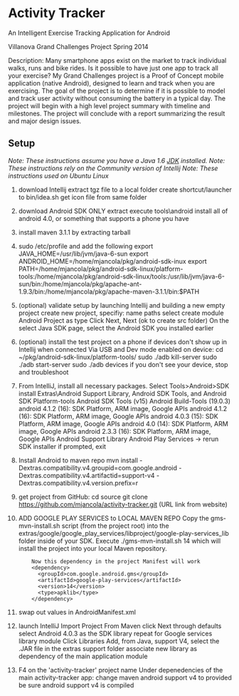 # Activity Tracker

An Intelligent Exercise Tracking Application for Android

Villanova Grand Challenges Project
Spring 2014

Description:
Many smartphone apps exist on the market to track individual walks, runs and bike rides. Is it possible to have just one app to track all your exercise? My Grand Challenges project is a Proof of Concept mobile application (native Android), designed to learn and track when you are exercising. The goal of the project is to determine if it is possible to model and track user activity without consuming the battery in a typical day. The project will begin with a high level project summary with timeline and milestones. The project will conclude with a report summarizing the result and major design issues.

## Setup
*Note: These instructions assume you have a Java 1.6 [JDK](http://www.oracle.com/technetwork/java/javase/downloads/index.html) installed.*
*Note: These instructions rely on the Community version of Intellij*
*Note: These instructions used on Ubuntu Linux*

1. download Intellij
  extract tgz file to a local folder
  create shortcut/launcher to bin/idea.sh
    get icon file from same folder

2. download Android SDK ONLY
  extract
  execute tools\android
  install all of android 4.0, or something that supports a phone you have

3. install maven 3.1.1 by extracting tarball

4.  sudo /etc/profile and add the following
   export JAVA_HOME=/usr/lib/jvm/java-6-sun
   export ANDROID_HOME=/home/mjancola/pkg/android-sdk-inux
   export PATH=/home/mjancola/pkg/android-sdk-linux/platform-tools:/home/mjancola/pkg/android-sdk-linux/tools:/usr/lib/jvm/java-6-sun/bin:/home/mjancola/pkg/apache-ant-1.9.3/bin:/home/mjancola/pkg/apache-maven-3.1.1/bin:$PATH


5. (optional) validate setup by launching Intellij and building a new empty project
  create new project, specifiy:
    name
    paths
    select create module
    Android Project as type
    Click Next, Next (ok to create src folder)
    On the select Java SDK page, select the Android SDK you installed earlier

6. (optional) install the test project on a phone
  if devices don't show up in Intellij when connected Via USB and Dev mode enabled on device:
    cd ~/pkg/android-sdk-linux/platform-tools/
    sudo ./adb kill-server
    sudo ./adb start-server
    sudo ./adb devices
      if you don't see your device, stop and troubleshoot

7. From IntelliJ, install all necessary packages.  Select Tools>Android>SDK
    install Extras\Android Support Library, Android SDK Tools, and Android SDK Platform-tools
    Android SDK Tools (v15)
    Android Build-Tools (19.0.3)
    android 4.1.2 (16): SDK Platform, ARM image, Google APIs
    android 4.1.2 (16): SDK Platform, ARM image, Google APIs
    android 4.0.3 (15): SDK Platform, ARM image, Google APIs
    android 4.0 (14): SDK Platform, ARM image, Google APIs
    android 2.3.3 (16): SDK Platform, ARM image, Google APIs
    Android Support Library
    Android Play Services
    -> rerun SDK installer if prompted, exit

8. Install Android to maven repo
  mvn install -Dextras.compatibility.v4.groupid=com.google.android -Dextras.compatibility.v4.artifactid=support-v4 -Dextras.compatibility.v4.version.prefix=r
   
9.  get project from GitHub:
  cd source
  git clone https://github.com/mjancola/activity-tracker.git  (URL link from website)

10. ADD GOOGLE PLAY SERVICES to LOCAL MAVEN REPO
  Copy the gms-mvn-install.sh script (from the project root) into the extras/google/google_play_services/libproject/google-play-services_lib folder inside of your SDK.
  Execute ./gms-mvn-install.sh 14 which will install the project into your local Maven repository. 

			Now this dependency in the project Manifest will work
			<dependency>
			  <groupId>com.google.android.gms</groupId>
			  <artifactId>google-play-services</artifactId>
			  <version>14</version>
			  <type>apklib</type>
			</dependency>

11. swap out values in AndroidManifest.xml
      	<meta-data
                android:name="com.google.android.gms.version"
                android:value="4323000"/> 
12. launch IntelliJ
  Import Project
  From Maven
  click Next through defaults
  select Android 4.0.3 as the SDK library
  repeat for Google services library module
  Click Libraries
    Add, from Java, support V4, select the .JAR file in the extras support folder
      associate new library as dependency of the main application module 

13. F4 on the 'activity-tracker' project name
  Under depenedencies of the main activity-tracker app:
    change maven android support v4 to provided
    be sure android support v4 is compiled


  




